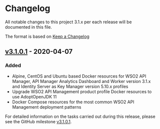 # Changelog

All notable changes to this project 3.1.x per each release will be documented in this file.

The format is based on [Keep a Changelog](https://keepachangelog.com/en/1.0.0/)

## [v3.1.0.1] - 2020-04-07

### Added
- Alpine, CentOS and Ubuntu based Docker resources for WSO2 API Manager, API Manager Analytics Dashboard and Worker version 3.1.x
and Identity Server as Key Manager version 5.10.x profiles
- Upgrade WSO2 API Management product profile Docker resources to use AdoptOpenJDK 11
- Docker Compose resources for the most common WSO2 API Management deployment patterns

For detailed information on the tasks carried out during this release, please see the GitHub milestone
[v3.1.0.1](https://github.com/wso2/docker-apim/milestone/13).

[v3.1.0.1]: https://github.com/wso2/docker-apim/compare/v3.0.0.3...v3.1.0.1
